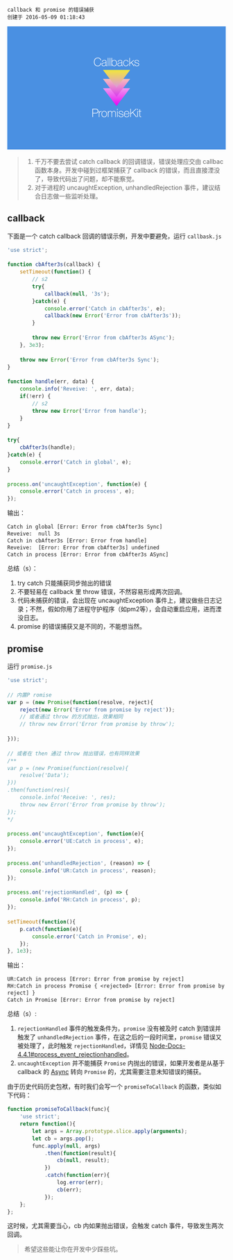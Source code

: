 ```
callback 和 promise 的错误捕获
创建于 2016-05-09 01:18:43
```

![ctp](../images/callbacks_promises.png?imageView2/2/w/920/interlace/0/q/100)
> 1) 千万不要去尝试 catch callback 的回调错误，错误处理应交由 callbac 函数本身。开发中碰到过框架捕获了 callback 的错误，而且直接湮没了，导致代码出了问题，却不能察觉。  
> 2)  对于进程的 uncaughtException, unhandledRejection 事件，建议结合日志做一些监听处理。

<!-- more -->

## callback
下面是一个 catch callback 回调的错误示例，开发中要避免，运行 `callbask.js`
```javascript
'use strict';

function cbAfter3s(callback) {  
    setTimeout(function() {
        // s2
        try{
            callback(null, '3s');
        }catch(e) {
            console.error('Catch in cbAfter3s', e);
            callback(new Error('Error from cbAfter3s'));
        }

        throw new Error('Error from cbAfter3s ASync');
    }, 3e3);

    throw new Error('Error from cbAfter3s Sync');
}

function handle(err, data) {
    console.info('Reveive: ', err, data);
    if(!err) {
        // s2
        throw new Error('Error from handle');
    }
}

try{
    cbAfter3s(handle);
}catch(e) {
    console.error('Catch in global', e);
}

process.on('uncaughtException', function(e) {  
    console.error('Catch in process', e);
});
```
输出：
```shell
Catch in global [Error: Error from cbAfter3s Sync]
Reveive:  null 3s
Catch in cbAfter3s [Error: Error from handle]
Reveive:  [Error: Error from cbAfter3s] undefined
Catch in process [Error: Error from cbAfter3s ASync]
```

总结（s）：  
1. try catch 只能捕获同步抛出的错误
2. 不要轻易在 callback 里 throw 错误，不然容易形成两次回调。
3. 代码未捕获的错误，会出现在 uncaughtException 事件上，建议做些日志记录；不然，假如你用了进程守护程序（如pm2等），会自动重启应用，进而湮没日志。
4. promise 的错误捕获又是不同的，不能想当然。


## promise
运行 `promise.js`
```javascript
'use strict';

// 内置P romise
var p = (new Promise(function(resolve, reject){
    reject(new Error('Error from promise by reject'));
    // 或者通过 throw 的方式抛出，效果相同
    // throw new Error('Error from promise by throw');

}));

// 或者在 then 通过 throw 抛出错误，也有同样效果
/**
var p = (new Promise(function(resolve){
    resolve('Data');
}))
.then(function(res){
    console.info('Receive: ', res);
    throw new Error('Error from promise by throw');
});
*/

process.on('uncaughtException', function(e){
    console.error('UE:Catch in process', e);
});

process.on('unhandledRejection', (reason) => {
    console.info('UR:Catch in process', reason);
});

process.on('rejectionHandled', (p) => {
    console.info('RH:Catch in process', p);
});

setTimeout(function(){
    p.catch(function(e){
        console.error('Catch in Promise', e);
    });
}, 1e3);

```
输出：
```shell
UR:Catch in process [Error: Error from promise by reject]
RH:Catch in process Promise { <rejected> [Error: Error from promise by reject] }
Catch in Promise [Error: Error from promise by reject]
```

总结（s）:  
1. `rejectionHandled` 事件的触发条件为，`promise` 没有被及时 catch 到错误并触发了 `unhandledRejection` 事件，在这之后的一段时间里，`promise` 错误又被处理了，此时触发 `rejectionHandled`，详情见 [Node-Docs-4.4.1#process_event_rejectionhandled](https://nodejs.org/docs/v4.4.4/api/process.html#process_event_rejectionhandled)。
2. `uncaughtException` 并不能捕获 `Promise` 内抛出的错误，如果开发者是从基于 callback 的 [Async](https://github.com/caolan/async) 转向 `Promise` 的，尤其需要注意未知错误的捕获。

由于历史代码历史包袱，有时我们会写一个 `promiseToCallback` 的函数，类似如下代码：
```javascript
function promiseToCallback(func){
    'use strict';
    return function(){
        let args = Array.prototype.slice.apply(arguments);
        let cb = args.pop();
        func.apply(null, args)
            .then(function(result){
                cb(null, result);
            })
            .catch(function(err){
                log.error(err);
                cb(err);
            });
    };
};
```
这时候，尤其需要当心，cb 内如果抛出错误，会触发 catch 事件，导致发生两次回调。

> 希望这些能让你在开发中少踩些坑。
